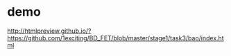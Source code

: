 # demo
http://htmlpreview.github.io/?https://github.com/1exciting/BD_FET/blob/master/stage1/task3/bao/index.html

